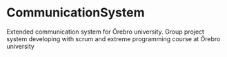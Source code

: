 # CommunicationSystem
Extended communication system for Örebro university.
Group project system developing with scrum and extreme programming course at Örebro university
